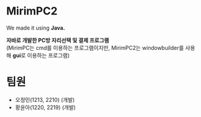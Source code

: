 # MirimPC2
We made it using **Java.**

**자바로 개발한 PC방 자리선택 및 결제 프로그램** \
(MirimPC는 cmd를 이용하는 프로그램이지만, MirimPC2는 windowbuilder를 사용해 **gui**로 이용하는 프로그램)

# 팀원
- 오정민(1213, 2210) (개발)
- 황윤아(1220, 2219) (개발)

